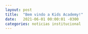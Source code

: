 ```yaml
---
layout: post
title:  "Bem vindo a Kids Academy!"
date:   2021-06-01 00:00:01 -0300
categories: noticias institucional
---
```

